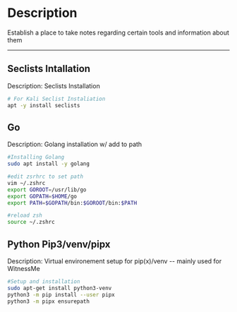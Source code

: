 # Description

Establish a place to take notes regarding certain tools and information about them

***


## Seclists Intallation
Description: Seclists Installation
```bash
# For Kali Seclist Instaliation
apt -y install seclists
```


## Go 
Description: Golang installation w/ add to path

``` bash
#Installing Golang 
sudo apt install -y golang

#edit zsrhrc to set path
vim ~/.zshrc 
export GOROOT=/usr/lib/go
export GOPATH=$HOME/go
export PATH=$GOPATH/bin:$GOROOT/bin:$PATH

#reload zsh
source ~/.zshrc 
```


## Python Pip3/venv/pipx
Description: Virtual environement setup for pip(x)/venv -- mainly used for WitnessMe

```bash
#Setup and installation
sudo apt-get install python3-venv
python3 -m pip install --user pipx
python3 -m pipx ensurepath
```
